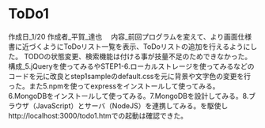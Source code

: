 # ToDo1
作成日_1/20
作成者_平賀_達也　
内容_前回プログラムを変えて、より画面仕様書に近づくようにToDoリスト一覧を表示、ToDoリストの追加を行えるようにした。
TODOの状態変更、検索機能は付ける事が技量不足のためできなかった。
構成_5.jQueryを使ってみるやSTEP1-6.ローカルストレージを使ってみるなどのコードを元に改良とstep1sampleのdefault.cssを元に背景や文字色の変更を行った。また5.npmを使ってexpressをインストールして使ってみる。6.MongoDBをインストールして使ってみる。7.MongoDBを設計してみる。8.ブラウザ（JavaScript）とサーバ（NodeJS）を連携してみる。を駆使しhttp://localhost:3000/todo1.htmでの起動は確認できた。
